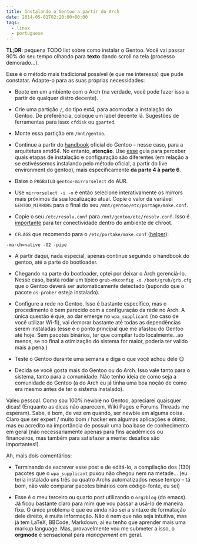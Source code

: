 ```yaml
---
title: Instalando o Gentoo a partir do Arch
date: 2014-05-01T02:20:00+00:00
tags:
  - linux
  - portuguese
---
```


**TL;DR**: pequena TODO list sobre como instalar o Gentoo. Você vai passar 90% do seu tempo olhando para **texto** dando scroll na tela (processo demorado…).

<!--more-->

Esse é o método mais tradicional possível (e que me interessa) que pude constatar. Adapte-o para as suas próprias necessidades:

- Boote em um ambiente com o Arch (na verdade, você pode fazer isso a partir de qualquer distro decente).

- Crie uma partição `/`, do tipo ext4, para acomodar a instalação do Gentoo. De preferência, coloque um label decente lá. Sugestões de ferramentas para isso: `cfdisk` ou `gparted`.

- Monte essa partição em `/mnt/gentoo`.

- Continue a partir do [handbook](http:www.gentoo.org/doc/en/handbook/handbook-amd64.xml?part=1&chap=4) oficial do Gentoo – nesse caso, para a arquitetura amd64. No entanto, <b>atenção</b>. Use [esse](https:wiki.gentoo.org/wiki/Installation_alternatives) guia para perceber quais etapas de instalação e configuração são diferentes (em relação a se estivéssemos instalando pelo método oficial, a partir do live environment do gentoo), mais especificamente <b>da parte 4 à parte 6</b>.

- Baixe o `PKGBUILD` `gentoo-mirrorselect` do AUR.

- Use `mirrorselect -i -o` e então selecione interativamente os mirrors mais próximos da sua localização atual. Copie o valor da variável `GENTOO_MIRRORS` para o final do seu `/mnt/gentoo/etc/portage/make.conf`.

- Copie o seu `/etc/resolv.conf` para `/mnt/gentoo/etc/resolv.conf`. Isso é [importante](https:bbs.archlinux.org/viewtopic.php?id=95865) para ter conectividade dentro do ambiente de chroot.

- `CFLAGS` que recomendo para o `/etc/portake/make.conf` (<a href="https:forums.gentoo.org/viewtopic-t-933456-start-0.html">helper</a>):

```
-march=native -O2 -pipe
```

- A partir daqui, nada especial, apenas continue seguindo o handbook do gentoo, até a parte do bootloader.

- Chegando na parte do bootloader, optei por deixar o Arch gerenciá-lo. Nesse caso, basta rodar um típico `grub-mkconfig -o /boot/grub/grb.cfg` que o Gentoo deverá ser automaticamente detectado (supondo que o pacote `os-prober` esteja instalado).

- Configure a rede no Gentoo. Isso é bastante específico, mas o procedimento é bem parecido com a configuração da rede no Arch. A única questão é que, ao dar emerge no `wpa_supplicant` (no caso de você utilizar Wi-fi), vai demorar bastante até todas as dependências serem instaladas (esse é o ponto principal que me afastou do Gentoo até hoje. Sem pacotes binários, ter que compilar tudo localmente…ao menos, se no final a otimização do sistema for maior, poderia ter valido mais a pena.)

- Teste o Gentoo durante uma semana e diga o que você achou dele 😉

- Decida se você gosta mais do Gentoo ou do Arch. Isso vale tanto para o sistema, tanto para a comunidade. Não tenho ideia de como seja a comunidade do Gentoo (a do Arch eu já tinha uma boa noção de como era mesmo antes de ter o sistema instalado).

Valeu pessoal. Como sou 100% newbie no Gentoo, apreciarei quaisquer dicas! (Enquanto as dicas não aparecem, Wiki Pages e Forums Threads me esperam). Sabe, é bom, de vez em quando, ser newbie em alguma coisa. Claro que ser expert / muito bom / hacker em algumas aplicações é ótimo, mas eu acredito na importância de possuir uma boa base de conhecimento em geral (não necessariamente apenas para fins acadêmicos ou financeiros, mas também para satisfazer a mente: desafios são importantes!).

Ah, mais dois comentários:

- Terminando de escrever esse post e de editá-lo, a compilação dos (130) pacotes que o `wpa_supplicant` puxou não chegou nem na metade… (eu teria instalado uns três ou quatro Archs automatizados nesse tempo – tá bom, não vale comparar pacotes binários com código-fonte, eu sei)

- Esse é o meu terceiro ou quarto post utilizando o `org2blog` (do emacs). Já ficou bastante claro para mim que vou passar a usá-lo de maneira fixa. O único problema é que eu ainda não sei a sintaxe de formatação dele direito, é muita informação. Não é nem que não seja intuitiva, mas já tem LaTeX, BBCode, Markdown, aí eu tenho que aprender mais uma markup language. Mas, provavelmente vou me submeter a isso, o **orgmode** é sensacional para _management_ em geral.